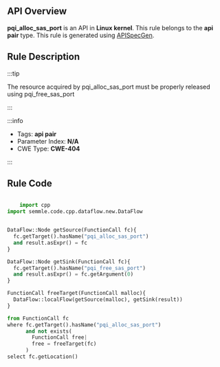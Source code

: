 ---
---


## API Overview
**pqi_alloc_sas_port** is an API in **Linux kernel**. This rule belongs to the **api pair** type. This rule is generated using [APISpecGen](../../tools/APISpecGen).
## Rule Description

:::tip

The resource acquired by pqi_alloc_sas_port must be properly released using pqi_free_sas_port

:::

:::info

- Tags: **api pair**
- Parameter Index: **N/A**
- CWE Type: **CWE-404**

:::

## Rule Code
```python

    import cpp
import semmle.code.cpp.dataflow.new.DataFlow


DataFlow::Node getSource(FunctionCall fc){
  fc.getTarget().hasName("pqi_alloc_sas_port")
  and result.asExpr() = fc
}

DataFlow::Node getSink(FunctionCall fc){
  fc.getTarget().hasName("pqi_free_sas_port")
  and result.asExpr() = fc.getArgument(0)
}

FunctionCall freeTarget(FunctionCall malloc){
  DataFlow::localFlow(getSource(malloc), getSink(result))
}

from FunctionCall fc
where fc.getTarget().hasName("pqi_alloc_sas_port")
      and not exists(
        FunctionCall free| 
        free = freeTarget(fc)
      )
select fc.getLocation()

    
```